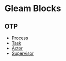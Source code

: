 # Gleam Blocks


## OTP
- [Process](./otp/src/otp/process.gleam)
- [Task](./otp/src/otp/task.gleam)
- [Actor](./otp/src/otp/actor.gleam)
- [Supervisor](./otp/src/otp/supervisor.gleam)
